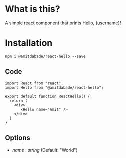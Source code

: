 # What is this?

A simple react component that prints Hello, {username}!

# Installation

`npm i @amitdabade/react-hello --save`

## Code

```
import React from "react";
import Hello from "@amitdabade/react-hello";

export default function ReactHello() {
  return (
    <div>
       <Hello name="Amit" />
    </div>
  )
}

```

## Options

- _name_ : _string_ (Default: "World")
